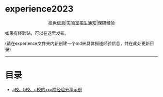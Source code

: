 # experience2023

<div align=center> 
<a href=../README.md>推免信息</a>|<a href=../LabInfo/README.md>实验室招生通知</a>|保研经验
</div>



如果有经验贴，可以在这里发布。

(请在experience文件夹内新创建一个md来具体描述经验信息，并在此处更新目录)



---

# 目录

- [a校、b校、c校的xxx院经验分享示例](./README.md)